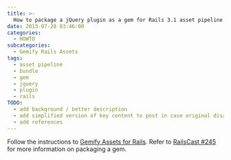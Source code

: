```yaml
---
title: >-
  How to package a jQuery plugin as a gem for Rails 3.1 asset pipeline
date: 2013-07-28 03:46:00
categories:
  - HOWTO
subcategories:
  - Gemify Rails Assets
tags:
  - asset pipeline
  - bundle
  - gem
  - jquery
  - plugin
  - rails
TODO:
  - add background / better description
  - add simplified version of key content to post in case original disappears
  - add references
---
```


Follow the instructions to [Gemify Assets for Rails](http://www.prioritized.net/blog/gemify-assets-for-rails). Refer to [RailsCast #245](http://railscasts.com/episodes/245-new-gem-with-bundler) for more information on packaging a gem.
